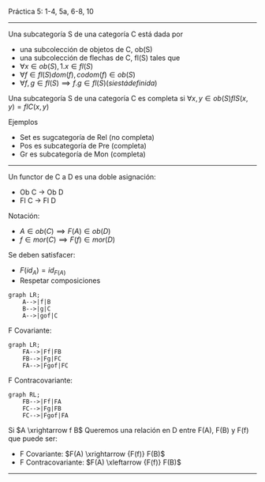 Práctica 5:
1-4, 5a, 6-8, 10

---

Una subcategoría S de una categoría C está dada por
- una subcolección de objetos de C, ob(S)
- una subcolección de flechas de C, fl(S)
tales que
- $\forall x \in ob(S), 1.x \in fl(S)$
- $\forall f \in fl(S) dom(f), codom(f) \in ob(S)$
- $\forall f,g \in fl(S) \implies f.g \in fl(S) (si está definida)$

Una subcategoría S de una categoría C es completa si $\forall x,y \in ob(S)
flS(x,y) = flC(x,y)$

Ejemplos
- Set es sugcategoría de Rel (no completa)
- Pos es subcategoría de Pre (completa)
- Gr es subcategoría de Mon (completa)

---

Un functor de C a D es una doble asignación:
- Ob C -> Ob D
- Fl C -> Fl D

Notación:

- $A \in ob(C) \implies F(A) \in ob(D)$
- $f \in mor(C) \implies F(f) \in mor(D)$

Se deben satisfacer:
- $F(id_A) = id_{F(A)}$
- Respetar composiciones

```mermaid
graph LR;
    A-->|f|B
    B-->|g|C
    A-->|gof|C
```

F Covariante:
```mermaid
graph LR;
    FA-->|Ff|FB
    FB-->|Fg|FC
    FA-->|Fgof|FC
```


F Contracovariante:

```mermaid
graph RL;
    FB-->|Ff|FA
    FC-->|Fg|FB
    FC-->|Fgof|FA
```

Si $A \xrightarrow f B$
Queremos una relación en D entre F(A), F(B) y F(f) que puede ser:
- F Covariante: $F(A) \xrightarrow {F(f)} F(B)$
- F Contracovariante: $F(A) \xleftarrow {F(f)} F(B)$



---

